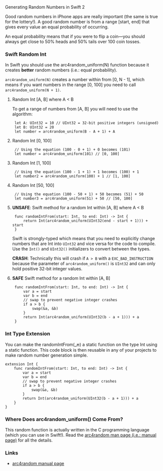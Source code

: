 Generating Random Numbers in Swift 2

Good random numbers in iPhone apps are really important (the same is true for the lottery!). A good random number is from a range [start, end] that gives every value an equal probability of occurring. 

An equal probability means that if you were to flip a coin—you should always get close to 50% heads and 50% tails over 100 coin tosses.

### Swift Random Int ###

In Swift you should use the arc4random_uniform(N) function because it creates **better** random numbers (i.e.: equal probability).

`arc4random_uniform(N)` creates a number within from [0, N - 1], which means if you want numbers in the range [0, 100] you need to call `arc4random_uniform(N + 1)`. 

1. Random Int [A, B] where A < B

	To get a range of numbers from [A, B] you will need to use the algorithm:

		let A: UInt32 = 10 // UInt32 = 32-bit positive integers (unsigned)
		let B: UInt32 = 20
		let number = arc4random_uniform(B - A + 1) + A		
		
2. Random Int [0, 100]

		// Using the equation (100 - 0 + 1) + 0 becomes (101)
		let number = arc4random_uniform(101) // [0, 100]

3. Random Int [1, 100] 

		// Using the equation (100 - 1 + 1) + 1 becomes (100) + 1
		let number2 = arc4random_uniform(100) + 1 // [1, 100]
		
4. Random Int [50, 100]

		// Using the equation (100 - 50 + 1) + 50 becomes (51) + 50
		let number3 = arc4random_uniform(51) + 50 // [50, 100]

5. **UNSAFE**: Swift method for a random Int within [A, B] where A < B

		func randomIntFrom(start: Int, to end: Int) -> Int {
			return Int(arc4random_uniform(UInt32(end - start + 1))) + start
		}

	Swift is strongly-typed which means that you need to explicitly change numbers that are Int into `UInt32` and vice versa for the code to compile. Use the `Int()` and `UInt32()` initializers to convert between the types.
	
	**CRASH**: Technically this will crash if `A > B` with a `EXC_BAD_INSTRUCTION` because the parameter of `arc4random_uniform()` is `UInt32` and can only hold positive 32-bit integer values. 

6. **SAFE** Swift method for a random Int within [A, B]

		func randomIntFrom(start: Int, to end: Int) -> Int {
			var a = start
			var b = end
			// swap to prevent negative integer crashes
			if a > b {
				swap(&a, &b)
			}
			return Int(arc4random_uniform(UInt32(b - a + 1))) + a
		}

### Int Type Extension ###

You can make the randomIntFrom(_:end:) a static function on the type Int using a static function. This code block is then reusable in any of your projects to make random number generation simple.

	extension Int {
		func randomIntFrom(start: Int, to end: Int) -> Int {
			var a = start
			var b = end
			// swap to prevent negative integer crashes
			if a > b {
				swap(&a, &b)
			}
			return Int(arc4random_uniform(UInt32(b - a + 1))) + a
		}
	}


### Where Does arc4random_uniform() Come From? ###

This random function is actually written in the C programming language (which you can use in Swift!). Read the [arc4random man page (i.e.: manual page)](https://developer.apple.com/library/mac/documentation/Darwin/Reference/ManPages/man3/arc4random_uniform.3.html) for all the details.


### Links ###

* [arc4random manual page](https://developer.apple.com/library/mac/documentation/Darwin/Reference/ManPages/man3/arc4random_uniform.3.html)


